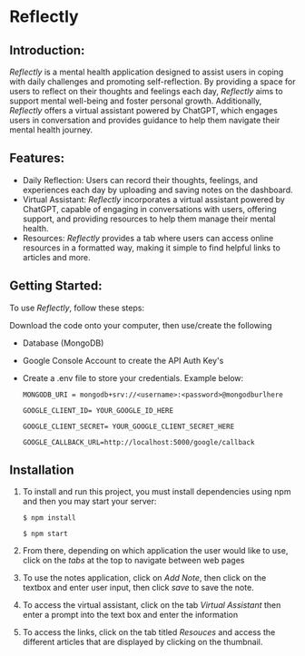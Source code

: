 # Reflectly

## **Introduction:**

*Reflectly* is a mental health application designed to assist users in coping with daily challenges and promoting self-reflection. 
By providing a space for users to reflect on their thoughts and feelings each day, *Reflectly* aims to support mental well-being and foster personal growth. 
Additionally, *Reflectly* offers a virtual assistant powered by ChatGPT, which engages users in conversation and provides guidance to help them navigate their mental health journey.

## **Features:**
- Daily Reflection: Users can record their thoughts, feelings, and experiences each day by uploading and saving notes on the dashboard.
- Virtual Assistant: *Reflectly* incorporates a virtual assistant powered by ChatGPT, capable of engaging in conversations with users, offering support, and providing resources
  to help them manage their mental health.
- Resources: *Reflectly* provides a tab where users can access online resources in a formatted way, making it simple to find helpful links to articles and more.

## **Getting Started:**
To use *Reflectly*, follow these steps:

Download the code onto your computer, then use/create the following
- Database (MongoDB) 
- Google Console Account to create the API Auth Key's
- Create a .env file to store your credentials. Example below:
  
  `MONGODB_URI = mongodb+srv://<username>:<password>@mongodburlhere`
  
  `GOOGLE_CLIENT_ID= YOUR_GOOGLE_ID_HERE `
  
  `GOOGLE_CLIENT_SECRET= YOUR_GOOGLE_CLIENT_SECRET_HERE `

  `GOOGLE_CALLBACK_URL=http://localhost:5000/google/callback`

## **Installation**
1.  To install and run this project, you must install dependencies using npm and then you may start your server:
  
    `$ npm install`

     `$ npm start`
   
2. From there, depending on which application the user would like to use, click on the *tabs* at the top to navigate between web pages
3. To use the notes application, click on *Add Note*, then click on the textbox and enter user input, then click *save* to save the note.
4. To access the virtual assistant, click on the tab *Virtual Assistant* then enter a prompt into the text box and enter the information
5. To access the links, click on the tab titled *Resouces* and access the different articles that are displayed by clicking on the thumbnail.



